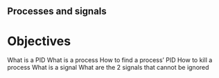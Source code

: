 ## Processes and signals
# Objectives
What is a PID
What is a process
How to find a process’ PID
How to kill a process
What is a signal
What are the 2 signals that cannot be ignored
